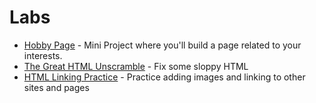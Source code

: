 # Labs

+ [Hobby Page](https://github.com/upperlinecode/fe-hobby-page-lab) - Mini Project where you'll build a page related to your interests.
+ [The Great HTML Unscramble](https://github.com/upperlinecode/fe-html-unscramble-lab) - Fix some sloppy HTML
+ [HTML Linking Practice](https://github.com/upperlinecode/fe-html-linking-practice) - Practice adding images and linking to other sites and pages
